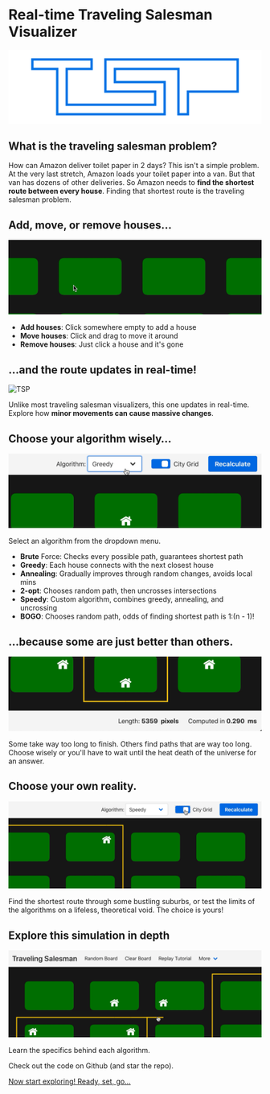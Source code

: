 # Real-time Traveling Salesman Visualizer

![TSP](./assets/logo/Logo.svg)

## What is the traveling salesman problem?

How can Amazon deliver toilet paper in 2 days? This isn't a simple problem. At the very last stretch, Amazon loads your toilet paper into a van. But that van has dozens of other deliveries. So Amazon needs to **find the shortest route between every house**. Finding that shortest route is the traveling salesman problem.

## Add, move, or remove houses…

![TSP](./assets/addHouses.gif)

- **Add houses**: Click somewhere empty to add a house
- **Move houses**: Click and drag to move it around
- **Remove houses**: Just click a house and it's gone

## …and the route updates in real-time!

![TSP](./assets/updateRealTime.gif)

Unlike most traveling salesman visualizers, this one updates in real-time. Explore how **minor movements can cause massive changes**.

## Choose your algorithm wisely…

![TSP](./assets/chooseAlgorithm.gif)

Select an algorithm from the dropdown menu.

- **Brute** Force: Checks every possible path, guarantees shortest path
- **Greedy**: Each house connects with the next closest house
- **Annealing**: Gradually improves through random changes, avoids local mins
- **2-opt**: Chooses random path, then uncrosses intersections
- **Speedy**: Custom algorithm, combines greedy, annealing, and uncrossing
- **BOGO**: Chooses random path, odds of finding shortest path is 1:(n - 1)!

## …because some are just better than others.

![TSP](./assets/algorithmComparison.gif)

Some take way too long to finish. Others find paths that are way too long. Choose wisely or you'll have to wait until the heat death of the universe for an answer.

## Choose your own reality.

![TSP](./assets/cityGrid.gif)

Find the shortest route through some bustling suburbs, or test the limits of the algorithms on a lifeless, theoretical void. The choice is yours!

## Explore this simulation in depth

![TSP](./assets/more.gif)

Learn the specifics behind each algorithm.

Check out the code on Github (and star the repo).

[Now start exploring! Ready, set, go…](https://nickmazuk.com/traveling-salesman/)
